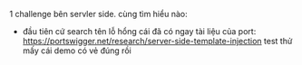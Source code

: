 1 challenge bên servler side. cùng tìm hiểu nào:
- đầu tiên cứ search tên lỗ hổng cái đã
có ngay tài liệu của port: https://portswigger.net/research/server-side-template-injection
test thử mấy cái demo có vẻ đúng rồi
